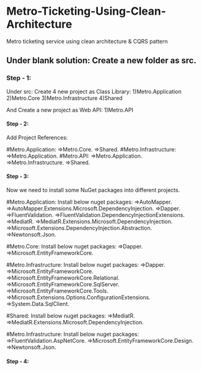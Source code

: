 # Metro-Ticketing-Using-Clean-Architecture
Metro ticketing service using clean architecture &amp; CQRS pattern

Under blank solution:
Create a new folder as src.
---------------------
### Step - 1:
Under src:
Create 4 new project as Class Library:
1)Metro.Application
2)Metro.Core
3)Metro.Infrastructure
4)Shared

And Create a new project as Web API:
1)Metro.API


#### Step - 2:
Add Project References:

#Metro.Application:
  =>Metro.Core.
  =>Shared.
#Metro.Infrastructure:
  =>Metro.Application.
#Metro.API:
  =>Metro.Application.
  =>Metro.Infrastructure.
  =>Shared.
  
#### Step - 3:
Now we need to install some NuGet packages into different projects.

#Metro.Application:
Install below nuget packages:
 =>AutoMapper.
 =>AutoMapper.Extensions.Microsoft.DependencyInjection.
 =>Dapper.
 =>FluentValidation.
 =>FluentValidation.DependencyInjectionExtensions.
 =>MediatR.
 =>MediatR.Extensions.Microsoft.DependencyInjection.
 =>Microsoft.Extensions.DependencyInjection.Abstraction.
 =>Newtonsoft.Json.

#Metro.Core:
Install below nuget packages:
 =>Dapper.
 =>Microsoft.EntityFrameworkCore.
 
#Metro.Infrastructure:
Install below nuget packages:
 =>Dapper.
 =>Microsoft.EntityFrameworkCore.
 =>Microsoft.EntityFrameworkCore.Relational.
 =>Microsoft.EntityFrameworkCore.SqlServer.
 =>Microsoft.EntityFrameworkCore.Tools.
 =>Microsoft.Extensions.Options.ConfigurationExtensions.
 =>System.Data.SqlClient.
 
#Shared:
Install below nuget packages:
 =>MediatR.
 =>MediatR.Extensions.Microsoft.DependencyInjection.
 
#Metro.Infrastructure:
Install below nuget packages:
 =>FluentValidation.AspNetCore.
 =>Microsoft.EntityFrameworkCore.Design.
 =>Newtonsoft.Json.
 


#### Step - 4:

